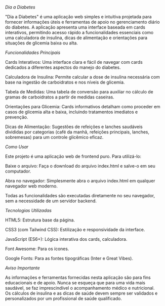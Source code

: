 *Dia a Diabetes*

"Dia a Diabetes" é uma aplicação web simples e intuitiva projetada para fornecer informações úteis e ferramentas de apoio no gerenciamento diário do diabetes. A aplicação apresenta uma interface baseada em cards interativos, permitindo acesso rápido a funcionalidades essenciais como uma calculadora de insulina, dicas de alimentação e orientações para situações de glicemia baixa ou alta.

*Funcionalidades Principais*

Cards Interativos: Uma interface clara e fácil de navegar com cards dedicados a diferentes aspectos do manejo do diabetes.

Calculadora de Insulina: Permite calcular a dose de insulina necessária com base na ingestão de carboidratos e nos níveis de glicemia.

Tabela de Medidas: Uma tabela de conversão para auxiliar no cálculo de gramas de carboidratos a partir de medidas caseiras.

Orientações para Glicemia: Cards informativos detalham como proceder em casos de glicemia alta e baixa, incluindo tratamentos imediatos e prevenção.

Dicas de Alimentação: Sugestões de refeições e lanches saudáveis divididas por categorias (café da manhã, refeições principais, lanches, sobremesas) para um controle glicêmico eficaz.

*Como Usar*

Este projeto é uma aplicação web de frontend puro. Para utilizá-lo:

Baixe o arquivo: Faça o download do arquivo index.html e salve-o em seu computador.

Abra no navegador: Simplesmente abra o arquivo index.html em qualquer navegador web moderno.

Todas as funcionalidades são executadas diretamente no seu navegador, sem a necessidade de um servidor backend.

*Tecnologias Utilizadas*

HTML5: Estrutura base da página.

CSS3 (com Tailwind CSS): Estilização e responsividade da interface.

JavaScript (ES6+): Lógica interativa dos cards, calculadora.

Font Awesome: Para os ícones.

Google Fonts: Para as fontes tipográficas (Inter e Great Vibes).

*Aviso Importante*

As informações e ferramentas fornecidas nesta aplicação são para fins educacionais e de apoio. Nunca se esqueça que para uma vida mais saudável, se faz imprescindível o acompanhamento médico e nutricional. Os cálculos de insulina e as dicas de saúde devem sempre ser validados e personalizados por um profissional de saúde qualificado.
